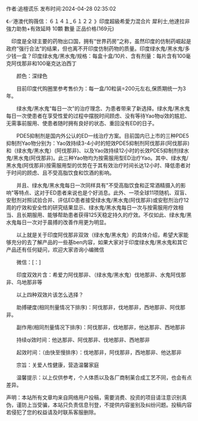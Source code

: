 <p>作者:追檀谎乐 发布时间:2024-04-28 02:35:02</p>
<p>《✅港澳代购薇信：６１４１_６１２２ 》印度超級希愛力混合片 犀利士,他達拉非 強力助勃+有效延時 10顆 數量 正品价格(169元) </p>
									<p>　印度是全球主要的药物出口国，拥有“世界药房”之称，虽然印度的仿制药崛起是政府“强行合法”的结果，但也离不开印度仿制药物的质量。印度绿水鬼/黑水鬼/多少钱一盒？印度绿水鬼/黑水鬼/规格：每盒十盒/10片、含有剂量：每片含有100毫克阿伐那非和100毫克达泊西丁</p><p></p><p>　　颜色：深绿色</p><p>　　目前印度代购圈里参考售价为：每一盒/10粒装=200元左右,保质期统一为3年。</p><p>　　绿水鬼/黑水鬼“每日一次”的治疗理念、为患者带来了新选择。绿水鬼/黑水鬼每日一次使患者在享受性爱的过程中摆脱时间顾虑、没有等待Yao物qi效的尴尬、无需事前服用、使患者随时拥有良好的状态、重回没有ED的日子。</p><p>　　PDE5抑制剂是国内外公认的ED一线治疗方案。目前国内已上市的三种PDE5抑制剂Yao物分别为：Yao效持续3-4小时的短效PDE5抑制剂阿伐那非(阿伐那非)和（绿水鬼/黑水鬼）(阿伐那非)、以及Yao效持续12小时的长效PDE5抑制剂绿水鬼/黑水鬼(阿伐那非)。此三种Yao物均为按需服用型ED治疗Yao。其中、绿水鬼/黑水鬼(阿伐那非)按需服用型的优势在于其有效治疗时间长达12小时、降低患者对于时间的顾虑、且不受高脂饮食和饮酒的影响。</p><p>　　并且、绿水鬼/黑水鬼每日一次同样具有"不受高脂饮食和正常酒精摄入的影响"等特点、这对于ED患者来说也是个好消息。此外、一项全球11项随机、双盲、安慰剂对照试验合并、评估ED患者接受绿水鬼/黑水鬼(阿伐那非)或安慰剂治疗12周的疗效和安全性的研究结果显示、绿水鬼/黑水鬼每日一次与按需服用疗效相当、且长期服用、能够帮助患者获得125天稳定持久的疗效。不仅如此、绿水鬼/黑水鬼每日一次对于晨搏的改善作用更为明显。</p><p>　　以上就是关于印度阿伐那非双效（绿水鬼/黑水鬼）的具体介绍，希望大家能够充分的去了解产品的一些基ben内容，如果大家对于印度绿水鬼/黑水鬼和其它产品还有任何疑问，欢迎大家咨询小编微信</p><p>　　微信：[：]</p><p>　　印度双效片含：希爱力阿伐那非、（绿水鬼/黑水鬼）伐地那非、水鬼阿伐那非、乌地那非等</p><p>　　以上四种双效片该怎么选择？</p><p>　　助搏硬度(相同剂量情况下排序)：阿伐那非，伐地那非，西地那非、阿伐那非。</p><p>　　副作用(相同剂量情况下排序)：阿伐那非，伐地那非，他达那非、西地那非</p><p>　　持续qi效时间：他达那非、阿伐那非、伐地那非、西地那非</p><p>　　起效时间：（由快至慢排序）：伐地那非，阿伐那非，西地那非、他达那非</p><p>　　宗旨：关爱人性健康，营造温馨家庭</p><p>　　温馨提示：以上仅供参考，个人体质以及各厂商制薬合成工艺不同，也会有点差异。</p>				声明：本站所有文章均来自网络用户投稿，需要消费、投资的项目请注意识别真伪，谨防上当受骗，本站只负责信息刊登，不提供内容鉴别及纠纷问题。投稿内容若侵犯了您的权益请及时联系客服删除。				
